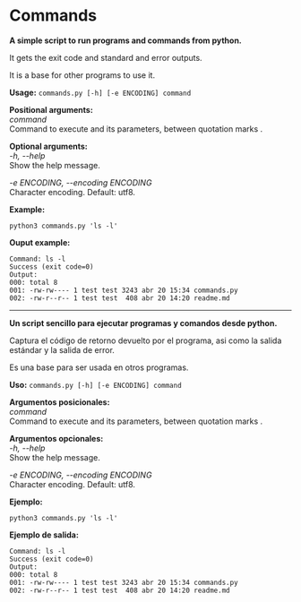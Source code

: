 # Commands

**A simple script to run programs and commands from python.**

It gets the exit code and standard and error outputs.

It is a base for other programs to use it.

**Usage:** `commands.py [-h] [-e ENCODING] command`

**Positional arguments:**      
  *command*               
    Command to execute and its parameters, between quotation marks .

**Optional arguments:**     
  *-h, --help*   
    Show the help message.    

  *-e ENCODING, --encoding ENCODING*   
    Character encoding. Default: utf8.

**Example:** 

    python3 commands.py 'ls -l'

**Ouput example:**   

    Command: ls -l
    Success (exit code=0)
    Output:
    000: total 8
    001: -rw-rw---- 1 test test 3243 abr 20 15:34 commands.py
    002: -rw-r--r-- 1 test test  408 abr 20 14:20 readme.md

---

**Un script sencillo para ejecutar programas y comandos desde python.**

Captura el código de retorno devuelto por el programa, asi como la salida estándar y la salida de error.

Es una base para ser usada en otros programas.

**Uso:** `commands.py [-h] [-e ENCODING] command`

**Argumentos posicionales:**      
  *command*               
    Command to execute and its parameters, between quotation marks .

**Argumentos opcionales:**     
  *-h, --help*   
    Show the help message.    

  *-e ENCODING, --encoding ENCODING*   
    Character encoding. Default: utf8.

**Ejemplo:** 

    python3 commands.py 'ls -l'

**Ejemplo de salida:**   

    Command: ls -l
    Success (exit code=0)
    Output:
    000: total 8
    001: -rw-rw---- 1 test test 3243 abr 20 15:34 commands.py
    002: -rw-r--r-- 1 test test  408 abr 20 14:20 readme.md

